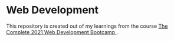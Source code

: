 # Web Development
 This repository is created out of my learnings from the course <a href="https://www.udemy.com/course/the-complete-web-development-bootcamp/" target="_blank"> The Complete 2021 Web Development Bootcamp </a>.

